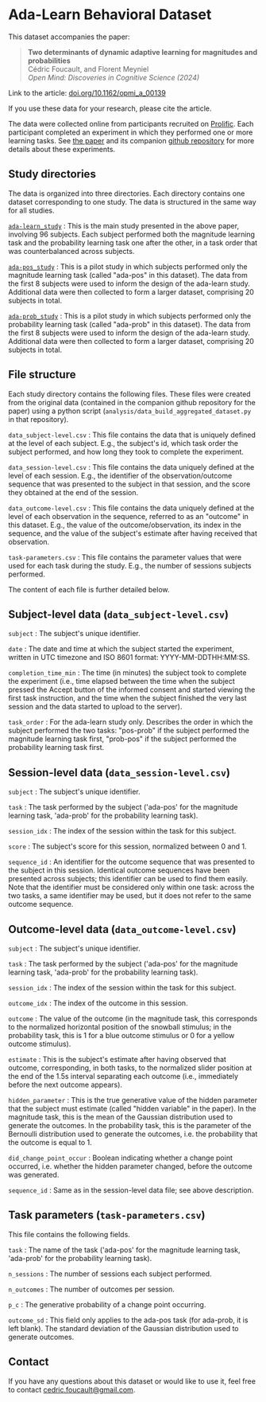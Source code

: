 Ada-Learn Behavioral Dataset
============================

This dataset accompanies the paper:

> **Two determinants of dynamic adaptive learning for magnitudes and probabilities**  
> Cédric Foucault, and Florent Meyniel  
> *Open Mind: Discoveries in Cognitive Science (2024)*   

Link to the article: [doi.org/10.1162/opmi_a_00139](https://doi.org/10.1162/opmi_a_00139)

If you use these data for your research, please cite the article.

The data were collected online from participants recruited on [Prolific](https://www.prolific.com).
Each participant completed an experiment in which they performed one or more learning tasks.
See [the paper](https://doi.org/10.1162/opmi_a_00139) and its companion [github repository](https://github.com/cedricfoucault/ada-learn) for more details about these experiments.

Study directories
-----------------

The data is organized into three directories.
Each directory contains one dataset corresponding to one study.
The data is structured in the same way for all studies.

[`ada-learn_study`](ada-learn_study)
: This is the main study presented in the above paper, involving 96 subjects. Each subject performed both the magnitude learning task and the probability learning task one after the other, in a task order that was counterbalanced across subjects.

[`ada-pos_study`](ada-pos_study)
: This is a pilot study in which subjects performed only the magnitude learning task (called "ada-pos" in this dataset). The data from the first 8 subjects were used to inform the design of the ada-learn study. Additional data were then collected to form a larger dataset, comprising 20 subjects in total.

[`ada-prob_study`](ada-prob_study)
: This is a pilot study in which subjects performed only the probability learning task (called "ada-prob" in this dataset). The data from the first 8 subjects were used to inform the design of the ada-learn study. Additional data were then collected to form a larger dataset, comprising 20 subjects in total.

File structure
---------------

Each study directory contains the following files. These files were created from the original data (contained in the companion github repository for the paper) using a python script (`analysis/data_build_aggregated_dataset.py` in that repository).

`data_subject-level.csv`
: This file contains the data that is uniquely defined at the level of each subject.
E.g., the subject's id, which task order the subject performed, and how long they took to complete the experiment.

`data_session-level.csv`
: This file contains the data uniquely defined at the level of each session.
E.g., the identifier of the observation/outcome sequence that was presented to the subject  in that session, and the score they obtained at the end of the session.

`data_outcome-level.csv`
: This file contains the data uniquely defined at the level of each observation
in the sequence, referred to as an "outcome" in this dataset. E.g., the value of the outcome/observation, its index in the sequence, and the value of the subject's estimate after having received that observation.

`task-parameters.csv`
: This file contains the parameter values that were used for each task during the study. E.g., the number of sessions subjects performed.

The content of each file is further detailed below.

Subject-level data (`data_subject-level.csv`)
---------------------------------------------

`subject`
: The subject's unique identifier.

`date`
: The date and time at which the subject started the experiment, written in UTC timezone and ISO 8601 format: YYYY-MM-DDTHH:MM:SS.

`completion_time_min`
: The time (in minutes) the subject took to complete the experiment (i.e., time elapsed between the time when the subject pressed the Accept button of the informed consent and started viewing the first task instruction, and the time when the subject finished the very last session and the data started to upload to the server).

`task_order`
: For the ada-learn study only. Describes the order in which the subject performed the two tasks: "pos-prob" if the subject performed the magnitude learning task first, "prob-pos" if the subject performed the probability learning task first.


Session-level data (`data_session-level.csv`)
---------------------------------------------

`subject`
: The subject's unique identifier.

`task`
: The task performed by the subject ('ada-pos' for the magnitude learning task, 'ada-prob' for the probability learning task).

`session_idx`
: The index of the session within the task for this subject.

`score`
: The subject's score for this session, normalized between 0 and 1.

`sequence_id`
: An identifier for the outcome sequence that was presented to the subject in this session. Identical outcome sequences have been presented across subjects; this identifier can be used to find them easily.
Note that the identifier must be considered only within one task:
across the two tasks, a same identifier may be used, but it does not refer
to the same outcome sequence.


Outcome-level data (`data_outcome-level.csv`)
---------------------------------------------

`subject`
: The subject's unique identifier.

`task`
: The task performed by the subject ('ada-pos' for the magnitude learning task, 'ada-prob' for the probability learning task).

`session_idx`
: The index of the session within the task for this subject.

`outcome_idx`
: The index of the outcome in this session.

`outcome`
: The value of the outcome (in the magnitude task, this corresponds to the normalized horizontal position of the snowball stimulus; in the probability task, this is 1 for a blue outcome stimulus or 0 for a yellow outcome stimulus).

`estimate`
: This is the subject's estimate after having observed that outcome, corresponding, in both tasks, to the normalized slider position at the end of the 1.5s interval
separating each outcome (i.e., immediately before the next outcome appears).

`hidden_parameter`
: This is the true generative value of the hidden parameter that the subject must estimate (called "hidden variable" in the paper). In the magnitude task, this is the mean of the Gaussian distribution used to generate the outcomes. In the probability task, this is the parameter of the Bernoulli distribution used to generate the outcomes, i.e. the probability that the outcome is equal to 1.

`did_change_point_occur`
: Boolean indicating whether a change point occurred, i.e. whether the hidden parameter changed, before the outcome was generated.

`sequence_id`
: Same as in the session-level data file; see above description.


Task parameters (`task-parameters.csv`)
---------------------------------------

This file contains the following fields.

`task`
: The name of the task ('ada-pos' for the magnitude learning task, 'ada-prob' for the probability learning task).

`n_sessions`
: The number of sessions each subject performed.

`n_outcomes`
: The number of outcomes per session.

`p_c`
: The generative probability of a change point occurring.

`outcome_sd`
: This field only applies to the ada-pos task (for ada-prob, it is left blank). The standard deviation of the Gaussian distribution used to generate outcomes.


Contact
-------

If you have any questions about this dataset or would like to use it, feel free to contact cedric.foucault@gmail.com.
